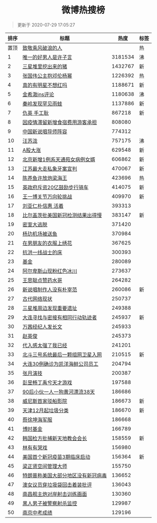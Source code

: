 <h1 align="center">微博热搜榜</h1>

> 更新于 2020-07-29 17:05:27

| 排序 | 标题                                                                                                                                                                                                                                        | 热度    | 标签 |
| ---- | ------------------------------------------------------------------------------------------------------------------------------------------------------------------------------------------------------------------------------------------- | ------- | ---- |
| 置顶 | [致敬乘风破浪的人](https://s.weibo.com/weibo?q=%23%E8%87%B4%E6%95%AC%E4%B9%98%E9%A3%8E%E7%A0%B4%E6%B5%AA%E7%9A%84%E4%BA%BA%23&Refer=new_time)                                                                                               |         | 热   |
| 1    | [唯一的好男人是许子言](https://s.weibo.com/weibo?q=%23%E5%94%AF%E4%B8%80%E7%9A%84%E5%A5%BD%E7%94%B7%E4%BA%BA%E6%98%AF%E8%AE%B8%E5%AD%90%E8%A8%80%23&Refer=top)                                                                              | 3181534 | 沸   |
| 2    | [三星堆里挖出来的猪](https://s.weibo.com/weibo?q=%23%E4%B8%89%E6%98%9F%E5%A0%86%E9%87%8C%E6%8C%96%E5%87%BA%E6%9D%A5%E7%9A%84%E7%8C%AA%23&Refer=top)                                                                                         | 1432767 | 新   |
| 3    | [张国伟公主抱邓伦杨幂](https://s.weibo.com/weibo?q=%23%E5%BC%A0%E5%9B%BD%E4%BC%9F%E5%85%AC%E4%B8%BB%E6%8A%B1%E9%82%93%E4%BC%A6%E6%9D%A8%E5%B9%82%23&Refer=top)                                                                              | 1226392 | 热   |
| 4    | [真的有明星不想红吗](https://s.weibo.com/weibo?q=%E7%9C%9F%E7%9A%84%E6%9C%89%E6%98%8E%E6%98%9F%E4%B8%8D%E6%83%B3%E7%BA%A2%E5%90%97&Refer=top)                                                                                               | 1188671 | 新   |
| 5    | [金希澈ins评论](https://s.weibo.com/weibo?q=%23%E9%87%91%E5%B8%8C%E6%BE%88ins%E8%AF%84%E8%AE%BA%23&Refer=top)                                                                                                                               | 1180638 | 沸   |
| 6    | [秦岭发现罕见雨蛙](https://s.weibo.com/weibo?q=%23%E7%A7%A6%E5%B2%AD%E5%8F%91%E7%8E%B0%E7%BD%95%E8%A7%81%E9%9B%A8%E8%9B%99%23&Refer=top)                                                                                                    | 1137886 | 新   |
| 7    | [仇英 手工耿](https://s.weibo.com/weibo?q=%E4%BB%87%E8%8B%B1%20%E6%89%8B%E5%B7%A5%E8%80%BF&Refer=top)                                                                                                                                       | 867218  | 新   |
| 8    | [因疫情滞留新增食宿费用游客承担](https://s.weibo.com/weibo?q=%23%E5%9B%A0%E7%96%AB%E6%83%85%E6%BB%9E%E7%95%99%E6%96%B0%E5%A2%9E%E9%A3%9F%E5%AE%BF%E8%B4%B9%E7%94%A8%E6%B8%B8%E5%AE%A2%E6%89%BF%E6%8B%85%23&Refer=top)                       | 808080  |      |
| 9    | [中国新说唱导师阵容](https://s.weibo.com/weibo?q=%23%E4%B8%AD%E5%9B%BD%E6%96%B0%E8%AF%B4%E5%94%B1%E5%AF%BC%E5%B8%88%E9%98%B5%E5%AE%B9%23&Refer=top)                                                                                         | 774312  |      |
| 10   | [汪苏泷](https://s.weibo.com/weibo?q=%E6%B1%AA%E8%8B%8F%E6%B3%B7&Refer=top)                                                                                                                                                                 | 757175  | 沸   |
| 11   | [A股大涨](https://s.weibo.com/weibo?q=A%E8%82%A1%E5%A4%A7%E6%B6%A8&Refer=top)                                                                                                                                                               | 629548  | 新   |
| 12   | [北京新增1例系天通苑女病例女婿](https://s.weibo.com/weibo?q=%23%E5%8C%97%E4%BA%AC%E6%96%B0%E5%A2%9E1%E4%BE%8B%E7%B3%BB%E5%A4%A9%E9%80%9A%E8%8B%91%E5%A5%B3%E7%97%85%E4%BE%8B%E5%A5%B3%E5%A9%BF%23&Refer=top)                                | 606862  | 新   |
| 13   | [江苏最大走私象牙案宣判](https://s.weibo.com/weibo?q=%23%E6%B1%9F%E8%8B%8F%E6%9C%80%E5%A4%A7%E8%B5%B0%E7%A7%81%E8%B1%A1%E7%89%99%E6%A1%88%E5%AE%A3%E5%88%A4%23&Refer=top)                                                                   | 470067  | 新   |
| 14   | [陈养鱼许放炮梁海王](https://s.weibo.com/weibo?q=%23%E9%99%88%E5%85%BB%E9%B1%BC%E8%AE%B8%E6%94%BE%E7%82%AE%E6%A2%81%E6%B5%B7%E7%8E%8B%23&Refer=top)                                                                                         | 423696  | 热   |
| 15   | [英政府斥资20亿鼓励步行骑车](https://s.weibo.com/weibo?q=%E8%8B%B1%E6%94%BF%E5%BA%9C%E6%96%A5%E8%B5%8420%E4%BA%BF%E9%BC%93%E5%8A%B1%E6%AD%A5%E8%A1%8C%E9%AA%91%E8%BD%A6&Refer=top)                                                          | 414075  | 新   |
| 16   | [王一博关节万向轮挑战](https://s.weibo.com/weibo?q=%23%E7%8E%8B%E4%B8%80%E5%8D%9A%E5%85%B3%E8%8A%82%E4%B8%87%E5%90%91%E8%BD%AE%E6%8C%91%E6%88%98%23&Refer=top)                                                                              | 409970  | 新   |
| 17   | [刘亚仁朴信惠 活着](https://s.weibo.com/weibo?q=%E5%88%98%E4%BA%9A%E4%BB%81%E6%9C%B4%E4%BF%A1%E6%83%A0%20%E6%B4%BB%E7%9D%80&Refer=top)                                                                                                      | 393313  |      |
| 18   | [比尔盖茨批美国新冠检测结果出得慢](https://s.weibo.com/weibo?q=%23%E6%AF%94%E5%B0%94%E7%9B%96%E8%8C%A8%E6%89%B9%E7%BE%8E%E5%9B%BD%E6%96%B0%E5%86%A0%E6%A3%80%E6%B5%8B%E7%BB%93%E6%9E%9C%E5%87%BA%E5%BE%97%E6%85%A2%23&Refer=top)            | 383147  | 新   |
| 19   | [密室大逃脱](https://s.weibo.com/weibo?q=%E5%AF%86%E5%AE%A4%E5%A4%A7%E9%80%83%E8%84%B1&Refer=top)                                                                                                                                           | 371420  |      |
| 20   | [杨玏机场被送鱼](https://s.weibo.com/weibo?q=%23%E6%9D%A8%E7%8E%8F%E6%9C%BA%E5%9C%BA%E8%A2%AB%E9%80%81%E9%B1%BC%23&Refer=top)                                                                                                               | 370984  |      |
| 21   | [在男朋友的衣服上绣花](https://s.weibo.com/weibo?q=%23%E5%9C%A8%E7%94%B7%E6%9C%8B%E5%8F%8B%E7%9A%84%E8%A1%A3%E6%9C%8D%E4%B8%8A%E7%BB%A3%E8%8A%B1%23&Refer=top)                                                                              | 367625  |      |
| 22   | [抗洪一线战士的床](https://s.weibo.com/weibo?q=%E6%8A%97%E6%B4%AA%E4%B8%80%E7%BA%BF%E6%88%98%E5%A3%AB%E7%9A%84%E5%BA%8A&Refer=top)                                                                                                          | 300393  |      |
| 23   | [基金](https://s.weibo.com/weibo?q=%E5%9F%BA%E9%87%91&Refer=top)                                                                                                                                                                            | 280089  |      |
| 24   | [阿尔卑斯山现粉红色冰川](https://s.weibo.com/weibo?q=%E9%98%BF%E5%B0%94%E5%8D%91%E6%96%AF%E5%B1%B1%E7%8E%B0%E7%B2%89%E7%BA%A2%E8%89%B2%E5%86%B0%E5%B7%9D&Refer=top)                                                                         | 273637  |      |
| 25   | [王思聪点赞药水哥](https://s.weibo.com/weibo?q=%23%E7%8E%8B%E6%80%9D%E8%81%AA%E7%82%B9%E8%B5%9E%E8%8D%AF%E6%B0%B4%E5%93%A5%23&Refer=top)                                                                                                    | 264282  |      |
| 26   | [新说唱制作人没有朴宰范](https://s.weibo.com/weibo?q=%E6%96%B0%E8%AF%B4%E5%94%B1%E5%88%B6%E4%BD%9C%E4%BA%BA%E6%B2%A1%E6%9C%89%E6%9C%B4%E5%AE%B0%E8%8C%83&Refer=top)                                                                         | 260086  | 新   |
| 27   | [古代网络现状](https://s.weibo.com/weibo?q=%23%E5%8F%A4%E4%BB%A3%E7%BD%91%E7%BB%9C%E7%8E%B0%E7%8A%B6%23&Refer=top)                                                                                                                          | 250737  |      |
| 28   | [三星堆周边发现重要遗址](https://s.weibo.com/weibo?q=%E4%B8%89%E6%98%9F%E5%A0%86%E5%91%A8%E8%BE%B9%E5%8F%91%E7%8E%B0%E9%87%8D%E8%A6%81%E9%81%97%E5%9D%80&Refer=top)                                                                         | 249388  |      |
| 29   | [大连寻找与密接有相同行动轨迹者](https://s.weibo.com/weibo?q=%E5%A4%A7%E8%BF%9E%E5%AF%BB%E6%89%BE%E4%B8%8E%E5%AF%86%E6%8E%A5%E6%9C%89%E7%9B%B8%E5%90%8C%E8%A1%8C%E5%8A%A8%E8%BD%A8%E8%BF%B9%E8%80%85&Refer=top)                             | 245937  | 新   |
| 30   | [万茜经纪人发长文](https://s.weibo.com/weibo?q=%23%E4%B8%87%E8%8C%9C%E7%BB%8F%E7%BA%AA%E4%BA%BA%E5%8F%91%E9%95%BF%E6%96%87%23&Refer=top)                                                                                                    | 245933  |      |
| 31   | [赵英俊](https://s.weibo.com/weibo?q=%E8%B5%B5%E8%8B%B1%E4%BF%8A&Refer=top)                                                                                                                                                                 | 245373  |      |
| 32   | [代入感太强了我已经](https://s.weibo.com/weibo?q=%E4%BB%A3%E5%85%A5%E6%84%9F%E5%A4%AA%E5%BC%BA%E4%BA%86%E6%88%91%E5%B7%B2%E7%BB%8F&Refer=top)                                                                                               | 241201  |      |
| 33   | [北斗三号系统最后一颗组网卫星入网](https://s.weibo.com/weibo?q=%E5%8C%97%E6%96%97%E4%B8%89%E5%8F%B7%E7%B3%BB%E7%BB%9F%E6%9C%80%E5%90%8E%E4%B8%80%E9%A2%97%E7%BB%84%E7%BD%91%E5%8D%AB%E6%98%9F%E5%85%A5%E7%BD%91&Refer=top)                  | 210515  | 新   |
| 34   | [大连30例确诊为凯洋海鲜公司员工](https://s.weibo.com/weibo?q=%23%E5%A4%A7%E8%BF%9E30%E4%BE%8B%E7%A1%AE%E8%AF%8A%E4%B8%BA%E5%87%AF%E6%B4%8B%E6%B5%B7%E9%B2%9C%E5%85%AC%E5%8F%B8%E5%91%98%E5%B7%A5%23&Refer=top)                              | 204794  |      |
| 35   | [张月演技](https://s.weibo.com/weibo?q=%23%E5%BC%A0%E6%9C%88%E6%BC%94%E6%8A%80%23&Refer=top)                                                                                                                                                | 200387  |      |
| 36   | [彭昱畅丁禹兮天才游戏](https://s.weibo.com/weibo?q=%23%E5%BD%AD%E6%98%B1%E7%95%85%E4%B8%81%E7%A6%B9%E5%85%AE%E5%A4%A9%E6%89%8D%E6%B8%B8%E6%88%8F%23&Refer=top)                                                                              | 197588  |      |
| 37   | [90后小伙一人一狗黄河漂流38天](https://s.weibo.com/weibo?q=%2390%E5%90%8E%E5%B0%8F%E4%BC%99%E4%B8%80%E4%BA%BA%E4%B8%80%E7%8B%97%E9%BB%84%E6%B2%B3%E6%BC%82%E6%B5%8138%E5%A4%A9%23&Refer=top)                                                | 186686  |      |
| 38   | [威尼斯首家驳船影院](https://s.weibo.com/weibo?q=%E5%A8%81%E5%B0%BC%E6%96%AF%E9%A6%96%E5%AE%B6%E9%A9%B3%E8%88%B9%E5%BD%B1%E9%99%A2&Refer=top)                                                                                               | 186673  | 新   |
| 39   | [天津12月起垃圾分类](https://s.weibo.com/weibo?q=%E5%A4%A9%E6%B4%A512%E6%9C%88%E8%B5%B7%E5%9E%83%E5%9C%BE%E5%88%86%E7%B1%BB&Refer=top)                                                                                                      | 186670  | 新   |
| 40   | [蔡徐坤海军服](https://s.weibo.com/weibo?q=%23%E8%94%A1%E5%BE%90%E5%9D%A4%E6%B5%B7%E5%86%9B%E6%9C%8D%23&Refer=top)                                                                                                                          | 186668  |      |
| 41   | [博时基金](https://s.weibo.com/weibo?q=%E5%8D%9A%E6%97%B6%E5%9F%BA%E9%87%91&Refer=top)                                                                                                                                                      | 166789  |      |
| 42   | [韩国检方批捕新天地教会会长](https://s.weibo.com/weibo?q=%E9%9F%A9%E5%9B%BD%E6%A3%80%E6%96%B9%E6%89%B9%E6%8D%95%E6%96%B0%E5%A4%A9%E5%9C%B0%E6%95%99%E4%BC%9A%E4%BC%9A%E9%95%BF&Refer=top)                                                   | 158559  | 新   |
| 43   | [林有有哭戏](https://s.weibo.com/weibo?q=%23%E6%9E%97%E6%9C%89%E6%9C%89%E5%93%AD%E6%88%8F%23&Refer=top)                                                                                                                                     | 156980  |      |
| 44   | [美国首个新冠疫苗3期临床启动](https://s.weibo.com/weibo?q=%E7%BE%8E%E5%9B%BD%E9%A6%96%E4%B8%AA%E6%96%B0%E5%86%A0%E7%96%AB%E8%8B%973%E6%9C%9F%E4%B8%B4%E5%BA%8A%E5%90%AF%E5%8A%A8&Refer=top)                                                 | 156364  | 新   |
| 45   | [梁正贤空间管理大师](https://s.weibo.com/weibo?q=%23%E6%A2%81%E6%AD%A3%E8%B4%A4%E7%A9%BA%E9%97%B4%E7%AE%A1%E7%90%86%E5%A4%A7%E5%B8%88%23&Refer=top)                                                                                         | 155750  |      |
| 46   | [特朗普称美国大部分地区没有新冠病毒](https://s.weibo.com/weibo?q=%23%E7%89%B9%E6%9C%97%E6%99%AE%E7%A7%B0%E7%BE%8E%E5%9B%BD%E5%A4%A7%E9%83%A8%E5%88%86%E5%9C%B0%E5%8C%BA%E6%B2%A1%E6%9C%89%E6%96%B0%E5%86%A0%E7%97%85%E6%AF%92%23&Refer=top) | 136652  |      |
| 47   | [澳女议员穿垃圾袋回击着装批评](https://s.weibo.com/weibo?q=%E6%BE%B3%E5%A5%B3%E8%AE%AE%E5%91%98%E7%A9%BF%E5%9E%83%E5%9C%BE%E8%A2%8B%E5%9B%9E%E5%87%BB%E7%9D%80%E8%A3%85%E6%89%B9%E8%AF%84&Refer=top)                                        | 136043  |      |
| 48   | [南昌舰主炮对岸射击训练画面](https://s.weibo.com/weibo?q=%E5%8D%97%E6%98%8C%E8%88%B0%E4%B8%BB%E7%82%AE%E5%AF%B9%E5%B2%B8%E5%B0%84%E5%87%BB%E8%AE%AD%E7%BB%83%E7%94%BB%E9%9D%A2&Refer=top)                                                   | 130360  |      |
| 49   | [黑人男子被警察射杀监控](https://s.weibo.com/weibo?q=%23%E9%BB%91%E4%BA%BA%E7%94%B7%E5%AD%90%E8%A2%AB%E8%AD%A6%E5%AF%9F%E5%B0%84%E6%9D%80%E7%9B%91%E6%8E%A7%23&Refer=top)                                                                   | 129987  |      |
| 50   | [南京中考成绩](https://s.weibo.com/weibo?q=%E5%8D%97%E4%BA%AC%E4%B8%AD%E8%80%83%E6%88%90%E7%BB%A9&Refer=top)                                                                                                                                | 129196  |      |